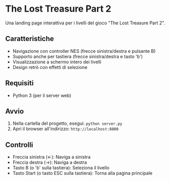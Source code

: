 # The Lost Treasure Part 2

Una landing page interattiva per i livelli del gioco "The Lost Treasure Part 2".

## Caratteristiche

- Navigazione con controller NES (frecce sinistra/destra e pulsante B)
- Supporto anche per tastiera (frecce sinistra/destra e tasto 'b')
- Visualizzazione a schermo intero dei livelli
- Design retrò con effetti di selezione

## Requisiti

- Python 3 (per il server web)

## Avvio

1. Nella cartella del progetto, esegui: `python server.py`
2. Apri il browser all'indirizzo: `http://localhost:8000`

## Controlli

- Freccia sinistra (←): Naviga a sinistra
- Freccia destra (→): Naviga a destra
- Tasto B (o 'b' sulla tastiera): Seleziona il livello
- Tasto Start (o tasto ESC sulla tastiera): Torna alla pagina principale
